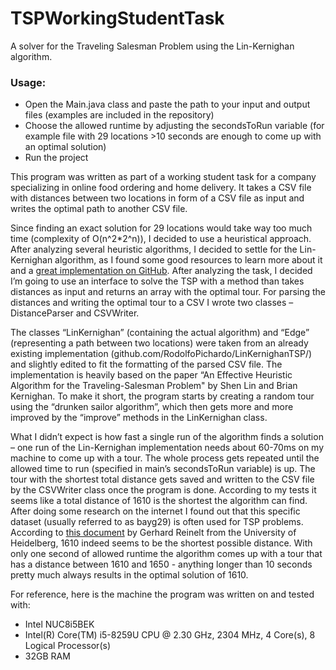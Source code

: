 # TSPWorkingStudentTask
A solver for the Traveling Salesman Problem using the Lin-Kernighan algorithm.

### Usage:

- Open the Main.java class and paste the path to your input and output files (examples are included in the repository)
- Choose the allowed runtime by adjusting the secondsToRun variable (for example file with 29 locations >10 seconds are enough to come up with an optimal solution) 
- Run the project 


This program was written as part of a working student task for a company specializing in online food ordering and home delivery.
It takes a CSV file with distances between two locations in form of a CSV file as input and writes the optimal path to another CSV file. 

Since finding an exact solution for 29 locations would take way too much time (complexity of O(n^2*2^n)), I decided to use a heuristical approach. After analyzing several heuristic algorithms, I decided to settle for the Lin-Kernighan algorithm, as I found some good resources to learn more about it and a [great implementation on GitHub](https://github.com/RodolfoPichardo/LinKernighanTSP/).
After analyzing the task, I decided I’m going to use an interface to solve the TSP with a method than takes distances as input and returns an array with the optimal tour. For parsing the distances and writing the optimal tour to a CSV I wrote two classes – DistanceParser and CSVWriter. 	

The classes “LinKernighan” (containing the actual algorithm) and “Edge” (representing a path between two locations) were taken from an already existing implementation
(github.com/RodolfoPichardo/LinKernighanTSP/) and slightly edited to fit the formatting of the parsed CSV file. The implementation is heavily based on the paper 
“An Effective Heuristic Algorithm for the Traveling-Salesman Problem" by Shen Lin and Brian Kernighan. To make it short, the program starts by creating a random tour using the 
“drunken sailor algorithm”, which then gets more and more improved by the “improve” methods in the LinKernighan class. 	

What I didn’t expect is how fast a single run of the algorithm finds a solution – one run of the Lin-Kernighan implementation needs about 60-70ms on my machine to come up with a tour. The whole process gets repeated until the allowed time to run (specified in main’s secondsToRun variable) is up. The tour with the shortest total distance gets saved and written to the CSV file by the CSVWriter class once the program is done.
According to my tests it seems like a total distance of 1610 is the shortest the algorithm can find. After doing some research on the internet I found out that this specific dataset (usually referred to as bayg29) is often used for TSP problems. According to [this document](https://www.or.uni-bonn.de/lectures/ws17/co_exercises/programming/tsp/tsp95.pdf) by Gerhard Reinelt from the University of Heidelberg, 1610 indeed seems to be the shortest possible distance. With only one second of allowed runtime the algorithm comes up with a tour that has a distance between 1610 and 1650 - anything longer than 10 seconds pretty much always results in the optimal solution of 1610.

For reference, here is the machine the program was written on and tested with:

- Intel NUC8i5BEK 
- Intel(R) Core(TM) i5-8259U CPU @ 2.30 GHz, 2304 MHz, 4 Core(s), 8 Logical Processor(s) 
- 32GB RAM
